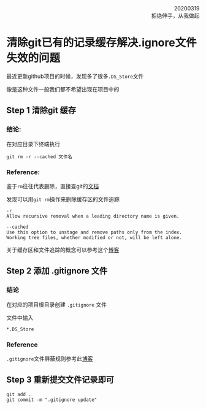<div style="text-align:right;">20200319</div>
<div style="text-align:right;">拒绝伸手，从我做起</div>

# 清除git已有的记录缓存解决.ignore文件失效的问题

最近更新github项目的时候，发现多了很多```.DS_Store```文件

像是这种文件一般我们都不希望出现在项目中的

## Step 1 清除git 缓存

### 结论:

在对应目录下终端执行

```
git rm -r --cached 文件名
```

### Reference:

鉴于```rm```往往代表删除，直接查git的[文档](https://git-scm.com/docs/git-rm)

发现可以用```git rm```操作来删除缓存区的文件追踪

```
-r
Allow recursive removal when a leading directory name is given.

--cached
Use this option to unstage and remove paths only from the index. Working tree files, whether modified or not, will be left alone.
```

关于缓存区和文件追踪的概念可以参考这个[博客](https://viencoding.com/article/228)

## Step 2 添加 .gitignore 文件

### 结论

在对应的项目根目录创建 ```.gitignore``` 文件

文件中输入

```
*.DS_Store
```

### Reference

```.gitignore```文件屏蔽规则参考此[博客](https://www.jianshu.com/p/13612fb4b224)

## Step 3 重新提交文件记录即可

```
git add .
git commit -m ".gitignore update"
```